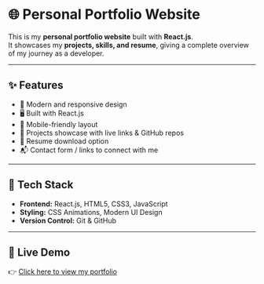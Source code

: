 # 🌐 Personal Portfolio Website

This is my **personal portfolio website** built with **React.js**.  
It showcases my **projects, skills, and resume**, giving a complete overview of my journey as a developer.  

---

## ✨ Features  

- 🎨 Modern and responsive design  
- 🖥️ Built with React.js  
- 📱 Mobile-friendly layout  
- 📂 Projects showcase with live links & GitHub repos    
- 📜 Resume download option  
- 📬 Contact form / links to connect with me  

---

## 🚀 Tech Stack  

- **Frontend:** React.js, HTML5, CSS3, JavaScript  
- **Styling:** CSS Animations, Modern UI Design  
- **Version Control:** Git & GitHub  

---

## 🔗 Live Demo  

👉 [Click here to view my portfolio](https://my-portfolio-six-kohl-82.vercel.app/)
  

